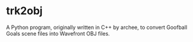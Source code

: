 # trk2obj
A Python program, originally written in C++ by archee, to convert Goofball Goals scene files into Wavefront OBJ files.

